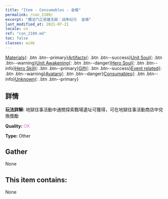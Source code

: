 ```yaml
---
title: "Item - Consumables - 金條"
permalink: /con_2189/
excerpt: "魔法门之英雄无敌：战争纪元  金條"
last_modified_at: 2021-07-21
locale: cn
ref: "con_2189.md"
toc: false
classes: wide
---
```

 [Materials](/ItemsCN/){: .btn .btn--primary}[Artifacts](/ItemsCN/Artifacts/){: .btn .btn--success}[Unit Soul](/ItemsCN/UnitSoul/){: .btn .btn--warning}[Unit Awakening](/ItemsCN/UnitAwakening/){: .btn .btn--danger}[Hero Soul](/ItemsCN/HeroSoul/){: .btn .btn--info}[Hero Skill](/ItemsCN/HeroSkill/){: .btn .btn--primary}[Gift](/ItemsCN/Gift/){: .btn .btn--success}[Event related](/ItemsCN/Events/){: .btn .btn--warning}[Avatars](/ItemsCN/Avatars/){: .btn .btn--danger}[Consumables](/ItemsCN/Consumables/){: .btn .btn--info}[Unknown](/ItemsCN/Unknown/){: .btn .btn--primary}

## 詳情
 **玩法詳解:** 地獄往事活動中通關探索戰場遺址可獲得，可在地獄往事活動商店中兌換獎勵

 **Quality:** <span style="color: #DA70D6">OK</span>

 **Type:** Other

## Gather

  None

## This item contains:

  None

